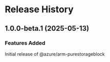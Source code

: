 # Release History
    
## 1.0.0-beta.1 (2025-05-13)

### Features Added

Initial release of @azure/arm-purestorageblock
